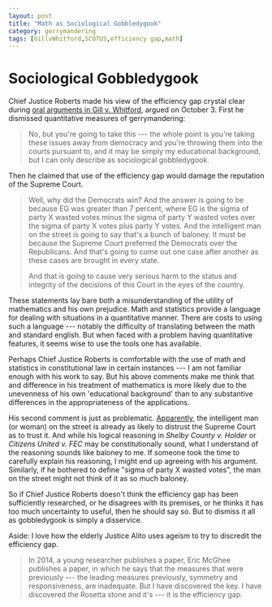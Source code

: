 ```yaml
---
layout: post
title: "Math as Sociological Gobbledygook"
category: gerrymandering
tags: [GillvWhitford,SCOTUS,efficiency gap,math]
---
```


# Sociological Gobbledygook

Chief Justice Roberts made his view of the efficiency gap crystal
clear during [oral arguments in Gill
v. Whitford](https://www.supremecourt.gov/oral_arguments/argument_transcripts/2017/16-1161_bpm1.pdf),
argued on October 3.  First he dismissed quantitative measures of
gerrymandering:

> No, but you're going to take this --- the whole point is you're
> taking these issues away from democracy and you're throwing them
> into the courts pursuant to, and it may be simply my educational
> background, but I can only describe as sociological
> gobbledygook.

Then he claimed that use of the efficiency gap would damage the
reputation of the Supreme Court.

> Well, why did the Democrats win?  And the answer is going to be
> because EG was greater than 7 percent, where EG is the sigma of
> party X wasted votes minus the sigma of party Y wasted votes over
> the sigma of party X votes plus party Y votes.  And the intelligent
> man on the street is going to say that's a bunch of baloney. It must
> be because the Supreme Court preferred the Democrats over the
> Republicans. And that's going to come out one case after another as
> these cases are brought in every state.
>
> And that is going to cause very serious harm to the status and
> integrity of the decisions of this Court in the eyes of the country.

These statements lay bare both a misunderstanding of the utility of
mathematics and his own prejudice. Math and statistics provide a
language for dealing with situations in a quantitative manner. There
are costs to using such a language --- notably the difficulty of
translating between the math and standard english. But when faced with
a problem having quantitative features, it seems wise to use the tools
one has available.

Perhaps Chief Justice Roberts is comfortable with the use of math and
statistics in constitutional law in certain instances --- I am not
familiar enough with his work to say. But his above comments make me
think that and difference in his treatment of mathematics is more
likely due to the unevenness of his own 'educational background' than to
any substantive differences in the appropriateness of the
applications.

His second comment is just as
problematic. [Apparently](http://news.gallup.com/poll/4732/supreme-court.aspx),
the intelligent man (or woman) on the street is already as likely to
distrust the Supreme Court as to trust it. And while his logical
reasoning in *Shelby County v. Holder* or *Citizens United v. FEC* may be
constitutionally sound, what I understand of the reasoning sounds like
baloney to me. If someone took the time to carefully explain his
reasoning, I might end up agreeing with his argument. Similarly, if he
bothered to define "sigma of party X wasted votes", the man on the
street might not think of it as so much baloney.

So if Chief Justice Roberts doesn't think the efficiency gap has been
sufficiently researched, or he disagrees with its premises, or he
thinks it has too much uncertainty to useful, then he should say
so. But to dismiss it all as gobbledygook is simply a disservice.

Aside: I love how the elderly Justice Alito uses ageism to try to
discredit the efficiency gap.

> In 2014, a young researcher publishes a paper, Eric McGhee publishes
> a paper, in which he says that the measures that were previously ---
> the leading measures previously, symmetry and responsiveness, are
> inadequate.  But I have discovered the key. I have discovered the
> Rosetta stone and it's --- it is the efficiency gap.
